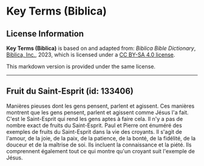 # Key Terms (Biblica)

## License Information

**Key Terms (Biblica)** is based on and adapted from: _Biblica Bible Dictionary_, [Biblica, Inc.](https://www.biblica.com/), 2023, which is licensed under a [CC BY-SA 4.0 license](https://creativecommons.org/licenses/by-sa/4.0/legalcode.en).

This markdown version is provided under the same license.



--------------------------------

## Fruit du Saint-Esprit (id: 133406)

Manières pieuses dont les gens pensent, parlent et agissent. Ces manières montrent que les gens pensent, parlent et agissent comme Jésus l'a fait. C'est le Saint\-Esprit qui rend les gens aptes à faire cela. Il n'y a pas de nombre exact de fruits du Saint\-Esprit. Paul et Pierre ont énuméré des exemples de fruits du Saint\-Esprit dans la vie des croyants. Il s'agit de l'amour, de la joie, de la paix, de la patience, de la bonté, de la fidélité, de la douceur et de la maîtrise de soi. Ils incluent la connaissance et la piété. Ils comprennent également tout ce qui montre qu'un croyant suit l'exemple de Jésus.


